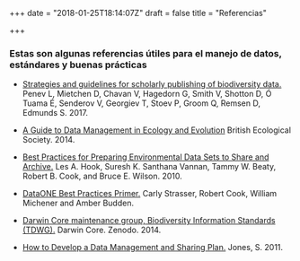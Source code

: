 +++
date = "2018-01-25T18:14:07Z"
draft = false
title = "Referencias"

+++

### Estas son algunas referencias útiles para el manejo de datos, estándares y buenas prácticas  

+ [Strategies and guidelines for scholarly publishing of biodiversity data.](https://riojournal.com/articles.php?journal_name=rio&id=12431) Penev L, Mietchen D, Chavan V, Hagedorn G, Smith V, Shotton D, Ó Tuama É, Senderov V, Georgiev T, Stoev P, Groom Q, Remsen D, Edmunds S. 2017.

+ [A Guide to Data Management in Ecology and Evolution](https://www.britishecologicalsociety.org/wp-content/uploads/2017/06/BES-Data-Guide-2017_web.pdf) British Ecological Society. 2014. 

+ [Best Practices for Preparing Environmental Data Sets to Share and Archive.](http://daac.ornl.gov/PI/BestPractices-2010.pdf) Les A. Hook, Suresh K. Santhana Vannan, Tammy W. Beaty, Robert B. Cook, and Bruce E. Wilson. 2010.

+ [DataONE Best Practices Primer.](https://www.dataone.org/sites/all/documents/DataONE_BP_Primer_020212.pdf)  Carly Strasser, Robert Cook, William Michener and Amber Budden.

+ [Darwin Core maintenance group, Biodiversity Information Standards (TDWG).](https://doi.org/10.5281/zenodo.592792) Darwin Core. Zenodo. 2014. 

+ [How to Develop a Data Management and Sharing Plan.](http://www.dcc.ac.uk/resources/how-guides)  Jones, S. 2011.

